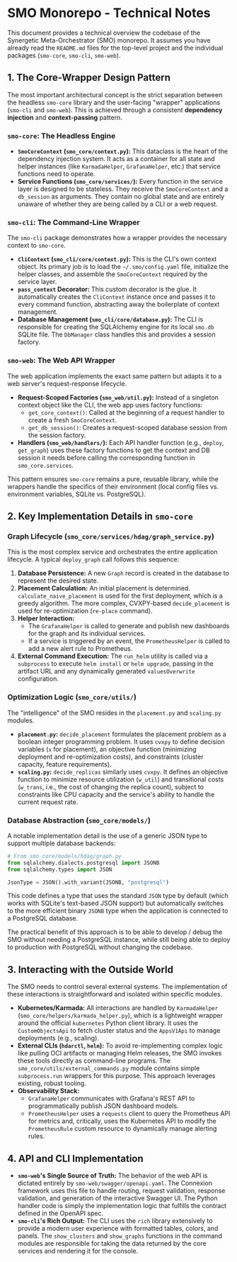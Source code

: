 # SMO Monorepo - Technical Notes

This document provides a technical overview the codebase of the Synergetic Meta-Orchestrator (SMO) monorepo. It assumes you have already read the `README.md` files for the top-level project and the individual packages (`smo-core`, `smo-cli`, `smo-web`).

## 1. The Core-Wrapper Design Pattern

The most important architectural concept is the strict separation between the headless `smo-core` library and the user-facing "wrapper" applications (`smo-cli` and `smo-web`). This is achieved through a consistent **dependency injection** and **context-passing** pattern.

### `smo-core`: The Headless Engine

- **`SmoCoreContext` (`smo_core/context.py`):** This dataclass is the heart of the dependency injection system. It acts as a container for all state and helper instances (like `KarmadaHelper`, `GrafanaHelper`, etc.) that service functions need to operate.
- **Service Functions (`smo_core/services/`):** Every function in the service layer is designed to be stateless. They receive the `SmoCoreContext` and a `db_session` as arguments. They contain no global state and are entirely unaware of whether they are being called by a CLI or a web request.

### `smo-cli`: The Command-Line Wrapper

The `smo-cli` package demonstrates how a wrapper provides the necessary context to `smo-core`.

- **`CliContext` (`smo_cli/core/context.py`):** This is the CLI's own context object. Its primary job is to load the `~/.smo/config.yaml` file, initialize the helper classes, and assemble the `SmoCoreContext` required by the service layer.
- **`pass_context` Decorator:** This custom decorator is the glue. It automatically creates the `CliContext` instance once and passes it to every command function, abstracting away the boilerplate of context management.
- **Database Management (`smo_cli/core/database.py`):** The CLI is responsible for creating the SQLAlchemy engine for its local `smo.db` SQLite file. The `DbManager` class handles this and provides a session factory.

### `smo-web`: The Web API Wrapper

The web application implements the exact same pattern but adapts it to a web server's request-response lifecycle.

- **Request-Scoped Factories (`smo_web/util.py`):** Instead of a singleton context object like the CLI, the web app uses factory functions:
    - `get_core_context()`: Called at the beginning of a request handler to create a fresh `SmoCoreContext`.
    - `get_db_session()`: Creates a request-scoped database session from the session factory.
- **Handlers (`smo_web/handlers/`):** Each API handler function (e.g., `deploy`, `get_graph`) uses these factory functions to get the context and DB session it needs before calling the corresponding function in `smo_core.services`.

This pattern ensures `smo-core` remains a pure, reusable library, while the wrappers handle the specifics of their environment (local config files vs. environment variables, SQLite vs. PostgreSQL).

## 2. Key Implementation Details in `smo-core`

### Graph Lifecycle (`smo_core/services/hdag/graph_service.py`)

This is the most complex service and orchestrates the entire application lifecycle. A typical `deploy_graph` call follows this sequence:

1.  **Database Persistence:** A new `Graph` record is created in the database to represent the desired state.
2.  **Placement Calculation:** An initial placement is determined. `calculate_naive_placement` is used for the first deployment, which is a greedy algorithm. The more complex, CVXPY-based `decide_placement` is used for re-optimization (`re-place` command).
3.  **Helper Interaction:**
    - The `GrafanaHelper` is called to generate and publish new dashboards for the graph and its individual services.
    - If a service is triggered by an event, the `PrometheusHelper` is called to add a new alert rule to Prometheus.
4.  **External Command Execution:** The `run_helm` utility is called via a `subprocess` to execute `helm install` or `helm upgrade`, passing in the artifact URL and any dynamically generated `valuesOverwrite` configuration.

### Optimization Logic (`smo_core/utils/`)

The "intelligence" of the SMO resides in the `placement.py` and `scaling.py` modules.

- **`placement.py`:** `decide_placement` formulates the placement problem as a boolean integer programming problem. It uses `cvxpy` to define decision variables (`x` for placement), an objective function (minimizing deployment and re-optimization costs), and constraints (cluster capacity, feature requirements).
- **`scaling.py`:** `decide_replicas` similarly uses `cvxpy`. It defines an objective function to minimize resource utilization (`w_util`) and transitional costs (`w_trans`, i.e., the cost of changing the replica count), subject to constraints like CPU capacity and the service's ability to handle the current request rate.

### Database Abstraction (`smo_core/models/`)

A notable implementation detail is the use of a generic JSON type to support multiple database backends:

```python
# From smo_core/models/hdag/graph.py
from sqlalchemy.dialects.postgresql import JSONB
from sqlalchemy.types import JSON

JsonType = JSON().with_variant(JSONB, "postgresql")
```

This code defines a type that uses the standard `JSON` type by default (which works with SQLite's text-based JSON support) but automatically switches to the more efficient binary `JSONB` type when the application is connected to a PostgreSQL database.

The practical benefit of this approach is to be able to develop / debug the SMO without needing a PostgreSQL instance, while still being able to deploy to production with PostgreSQL without changing the codebase.

## 3. Interacting with the Outside World

The SMO needs to control several external systems. The implementation of these interactions is straightforward and isolated within specific modules.

- **Kubernetes/Karmada:** All interactions are handled by `KarmadaHelper` (`smo_core/helpers/karmada_helper.py`), which is a lightweight wrapper around the official `kubernetes` Python client library. It uses the `CustomObjectsApi` to fetch cluster status and the `AppsV1Api` to manage deployments (e.g., scaling).
- **External CLIs (`hdarctl`, `helm`):** To avoid re-implementing complex logic like pulling OCI artifacts or managing Helm releases, the SMO invokes these tools directly as command-line programs. The `smo_core/utils/external_commands.py` module contains simple `subprocess.run` wrappers for this purpose. This approach leverages existing, robust tooling.
- **Observability Stack:**
    - `GrafanaHelper` communicates with Grafana's REST API to programmatically publish JSON dashboard models.
    - `PrometheusHelper` uses a `requests` client to query the Prometheus API for metrics and, critically, uses the Kubernetes API to modify the `PrometheusRule` custom resource to dynamically manage alerting rules.

## 4. API and CLI Implementation

- **`smo-web`'s Single Source of Truth:** The behavior of the web API is dictated entirely by `smo-web/swagger/openapi.yaml`. The Connexion framework uses this file to handle routing, request validation, response validation, and generation of the interactive Swagger UI. The Python handler code is simply the implementation logic that fulfills the contract defined in the OpenAPI spec.
- **`smo-cli`'s Rich Output:** The CLI uses the `rich` library extensively to provide a modern user experience with formatted tables, colors, and panels. The `show_clusters` and `show_graphs` functions in the command modules are responsible for taking the data returned by the core services and rendering it for the console.
